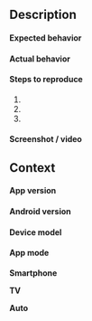<!--- Provide a general summary of the issue in the Title above -->

## Description

<!--- Describe your bug in detail -->

#### Expected behavior

#### Actual behavior

#### Steps to reproduce

1.
2.
3.

#### Screenshot / video

<!--Add a screenshot or screencast when applicable-->
<!--To take a screenshot, see https://support.google.com/android/answer/9075928?hl=en-->


## Context

#### App version

<!--You can find it in the About screen of the app-->

#### Android version

#### Device model

#### App mode

<!--Remove the useless modes-->
**Smartphone**

**TV**

**Auto**

